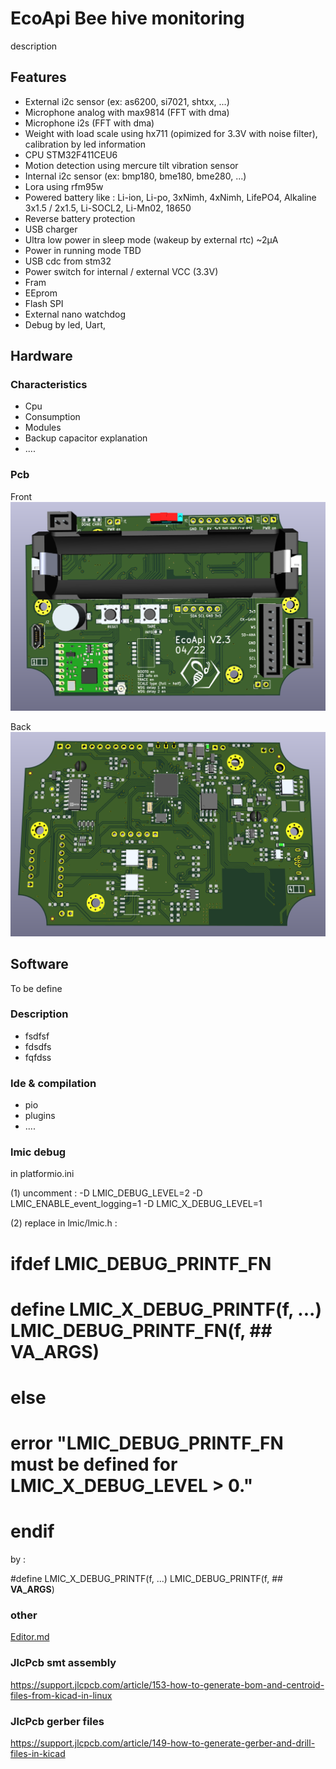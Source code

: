 # EcoApi Bee hive monitoring

description

## Features

- External i2c sensor (ex: as6200, si7021, shtxx, ...)
- Microphone analog with max9814 (FFT with dma)
- Microphone i2s (FFT with dma)
- Weight with load scale using hx711 (opimized for 3.3V with noise filter), calibration by led information
- CPU STM32F411CEU6
- Motion detection using mercure tilt vibration sensor
- Internal i2c sensor (ex: bmp180, bme180, bme280, ...)
- Lora using rfm95w 
- Powered battery like : Li-ion, Li-po, 3xNimh, 4xNimh, LifePO4, Alkaline 3x1.5 / 2x1.5, Li-SOCL2, Li-Mn02, 18650
- Reverse battery protection
- USB charger
- Ultra low power in sleep mode (wakeup by external rtc) ~2µA
- Power in running mode TBD
- USB cdc from stm32
- Power switch for internal / external VCC (3.3V)
- Fram
- EEprom
- Flash SPI
- External nano watchdog
- Debug by led, Uart, 

## Hardware



### Characteristics

- Cpu
- Consumption
- Modules
- Backup capacitor explanation
- ....

### Pcb

Front
[![](https://github.com/EcoApi/EcoApi_BeeHiveMonitoring/blob/main/Hardware/images/FrontV2.png?raw=true)](https://github.com/EcoApi/EcoApi_BeeHiveMonitoring/blob/main/Hardware/images/FrontV2.png?raw=true)

Back
[![](https://github.com/EcoApi/EcoApi_BeeHiveMonitoring/blob/main/Hardware/images/BackV2.png?raw=true)](https://github.com/EcoApi/EcoApi_BeeHiveMonitoring/blob/main/Hardware/images/BackV2.png?raw=true)

## Software

To be define

### Description

- fsdfsf
- fdsdfs
- fqfdss

### Ide & compilation

- pio
- plugins
- ....

### lmic debug ###

in platformio.ini

(1) uncomment :
	-D LMIC_DEBUG_LEVEL=2
	-D LMIC_ENABLE_event_logging=1
	-D LMIC_X_DEBUG_LEVEL=1

(2) replace in lmic/lmic.h :

#  ifdef LMIC_DEBUG_PRINTF_FN
#    define LMIC_X_DEBUG_PRINTF(f, ...) LMIC_DEBUG_PRINTF_FN(f, ## __VA_ARGS__)
#  else
#    error "LMIC_DEBUG_PRINTF_FN must be defined for LMIC_X_DEBUG_LEVEL > 0."
#  endif

by :

#define LMIC_X_DEBUG_PRINTF(f, ...) LMIC_DEBUG_PRINTF(f, ## __VA_ARGS__)

### other 
[Editor.md](https://pandao.github.io/editor.md/en.html "Editor.md")

### JlcPcb smt assembly ###
https://support.jlcpcb.com/article/153-how-to-generate-bom-and-centroid-files-from-kicad-in-linux

### JlcPcb gerber files ###
https://support.jlcpcb.com/article/149-how-to-generate-gerber-and-drill-files-in-kicad
